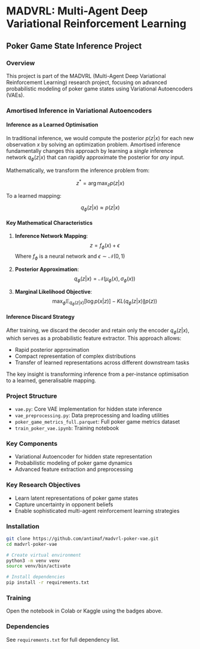 # MADVRL: Multi-Agent Deep Variational Reinforcement Learning

## Poker Game State Inference Project

### Overview
This project is part of the MADVRL (Multi-Agent Deep Variational Reinforcement Learning) research project, focusing on advanced probabilistic modeling of poker game states using Variational Autoencoders (VAEs).

### Amortised Inference in Variational Autoencoders

#### Inference as a Learned Optimisation

In traditional inference, we would compute the posterior $p(z|x)$ for each new observation $x$ by solving an optimization problem. Amortised inference fundamentally changes this approach by learning a *single* inference network $q_\phi(z|x)$ that can rapidly approximate the posterior for *any* input.

Mathematically, we transform the inference problem from:

$$z^* = \arg\max_{z} p(z|x)$$

To a learned mapping:

$$q_\phi(z|x) \approx p(z|x)$$

#### Key Mathematical Characteristics

1. **Inference Network Mapping**:
   $$z = f_\phi(x) + \epsilon$$
   Where $f_\phi$ is a neural network and $\epsilon \sim \mathcal{N}(0,1)$

2. **Posterior Approximation**:
   $$q_\phi(z|x) = \mathcal{N}(\mu_\phi(x), \sigma_\phi(x))$$

3. **Marginal Likelihood Objective**:
   $$\max_\phi \mathbb{E}_{q_\phi(z|x)}[\log p(x|z)] - KL(q_\phi(z|x) \| p(z))$$

#### Inference Discard Strategy

After training, we discard the decoder and retain only the encoder $q_\phi(z|x)$, which serves as a probabilistic feature extractor. This approach allows:
- Rapid posterior approximation
- Compact representation of complex distributions
- Transfer of learned representations across different downstream tasks

The key insight is transforming inference from a per-instance optimisation to a learned, generalisable mapping.

### Project Structure
- `vae.py`: Core VAE implementation for hidden state inference
- `vae_preprocessing.py`: Data preprocessing and loading utilities
- `poker_game_metrics_full.parquet`: Full poker game metrics dataset
- `train_poker_vae.ipynb`: Training notebook

### Key Components
- Variational Autoencoder for hidden state representation
- Probabilistic modeling of poker game dynamics
- Advanced feature extraction and preprocessing

### Key Research Objectives
- Learn latent representations of poker game states
- Capture uncertainty in opponent beliefs
- Enable sophisticated multi-agent reinforcement learning strategies

### Installation

```bash
git clone https://github.com/antimaf/madvrl-poker-vae.git
cd madvrl-poker-vae

# Create virtual environment
python3 -m venv venv
source venv/bin/activate

# Install dependencies
pip install -r requirements.txt
```

### Training
Open the notebook in Colab or Kaggle using the badges above.

### Dependencies
See `requirements.txt` for full dependency list.

